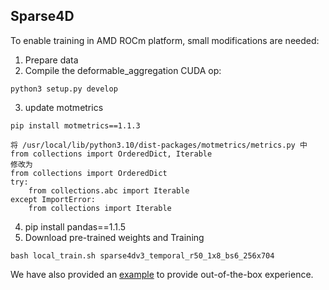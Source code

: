 ## Sparse4D
To enable training in AMD ROCm platform, small modifications are needed:

1. Prepare data
2. Compile the deformable_aggregation CUDA op:
````
python3 setup.py develop
````
3. update motmetrics
````
pip install motmetrics==1.1.3

将 /usr/local/lib/python3.10/dist-packages/motmetrics/metrics.py 中
from collections import OrderedDict, Iterable
修改为
from collections import OrderedDict
try:
    from collections.abc import Iterable
except ImportError:
    from collections import Iterable

````
4. pip install pandas==1.1.5
5. Download pre-trained weights and Training
````
bash local_train.sh sparse4dv3_temporal_r50_1x8_bs6_256x704
````

We have also provided an [example](https://github.com/binding7012/Sparse4D) to provide out-of-the-box experience.
